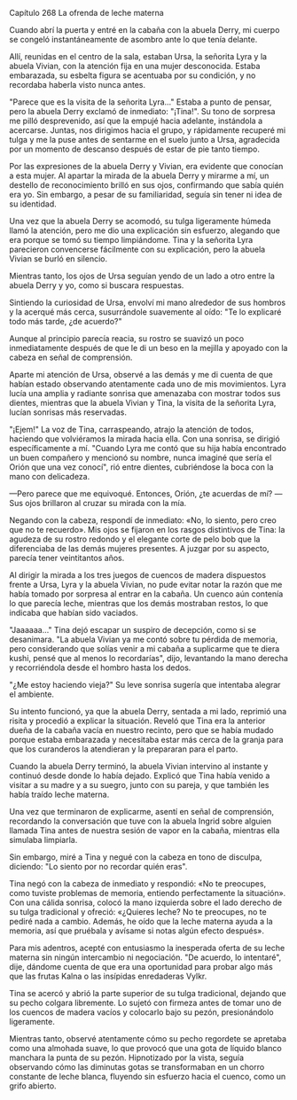 
Capítulo 268 La ofrenda de leche materna

Cuando abrí la puerta y entré en la cabaña con la abuela Derry, mi cuerpo se congeló instantáneamente de asombro ante lo que tenía delante.

Allí, reunidas en el centro de la sala, estaban Ursa, la señorita Lyra y la abuela Vivian, con la atención fija en una mujer desconocida. Estaba embarazada, su esbelta figura se acentuaba por su condición, y no recordaba haberla visto nunca antes.

"Parece que es la visita de la señorita Lyra..." Estaba a punto de pensar, pero la abuela Derry exclamó de inmediato: "¡Tina!". Su tono de sorpresa me pilló desprevenido, así que la empujé hacia adelante, instándola a acercarse. Juntas, nos dirigimos hacia el grupo, y rápidamente recuperé mi tulga y me la puse antes de sentarme en el suelo junto a Ursa, agradecida por un momento de descanso después de estar de pie tanto tiempo.

Por las expresiones de la abuela Derry y Vivian, era evidente que conocían a esta mujer. Al apartar la mirada de la abuela Derry y mirarme a mí, un destello de reconocimiento brilló en sus ojos, confirmando que sabía quién era yo. Sin embargo, a pesar de su familiaridad, seguía sin tener ni idea de su identidad.

Una vez que la abuela Derry se acomodó, su tulga ligeramente húmeda llamó la atención, pero me dio una explicación sin esfuerzo, alegando que era porque se tomó su tiempo limpiándome. Tina y la señorita Lyra parecieron convencerse fácilmente con su explicación, pero la abuela Vivian se burló en silencio.

Mientras tanto, los ojos de Ursa seguían yendo de un lado a otro entre la abuela Derry y yo, como si buscara respuestas.

Sintiendo la curiosidad de Ursa, envolví mi mano alrededor de sus hombros y la acerqué más cerca, susurrándole suavemente al oído: "Te lo explicaré todo más tarde, ¿de acuerdo?"

Aunque al principio parecía reacia, su rostro se suavizó un poco inmediatamente después de que le di un beso en la mejilla y apoyado con la cabeza en señal de comprensión.

Aparte mi atención de Ursa, observé a las demás y me di cuenta de que habían estado observando atentamente cada uno de mis movimientos. Lyra lucía una amplia y radiante sonrisa que amenazaba con mostrar todos sus dientes, mientras que la abuela Vivian y Tina, la visita de la señorita Lyra, lucían sonrisas más reservadas.

"¡Ejem!" La voz de Tina, carraspeando, atrajo la atención de todos, haciendo que volviéramos la mirada hacia ella. Con una sonrisa, se dirigió específicamente a mí. "Cuando Lyra me contó que su hija había encontrado un buen compañero y mencionó su nombre, nunca imaginé que sería el Orión que una vez conocí", rió entre dientes, cubriéndose la boca con la mano con delicadeza.

—Pero parece que me equivoqué. Entonces, Orión, ¿te acuerdas de mí? —Sus ojos brillaron al cruzar su mirada con la mía.

Negando con la cabeza, respondí de inmediato: «No, lo siento, pero creo que no te recuerdo». Mis ojos se fijaron en los rasgos distintivos de Tina: la agudeza de su rostro redondo y el elegante corte de pelo bob que la diferenciaba de las demás mujeres presentes. A juzgar por su aspecto, parecía tener veintitantos años.

Al dirigir la mirada a los tres juegos de cuencos de madera dispuestos frente a Ursa, Lyra y la abuela Vivian, no pude evitar notar la razón que me había tomado por sorpresa al entrar en la cabaña. Un cuenco aún contenía lo que parecía leche, mientras que los demás mostraban restos, lo que indicaba que habían sido vaciados.

"Jaaaaaa..." Tina dejó escapar un suspiro de decepción, como si se desanimara. "La abuela Vivian ya me contó sobre tu pérdida de memoria, pero considerando que solías venir a mi cabaña a suplicarme que te diera kushi, pensé que al menos lo recordarías", dijo, levantando la mano derecha y recorriéndola desde el hombro hasta los dedos.

"¿Me estoy haciendo vieja?" Su leve sonrisa sugería que intentaba alegrar el ambiente.

Su intento funcionó, ya que la abuela Derry, sentada a mi lado, reprimió una risita y procedió a explicar la situación. Reveló que Tina era la anterior dueña de la cabaña vacía en nuestro recinto, pero que se había mudado porque estaba embarazada y necesitaba estar más cerca de la granja para que los curanderos la atendieran y la prepararan para el parto.

Cuando la abuela Derry terminó, la abuela Vivian intervino al instante y continuó desde donde lo había dejado. Explicó que Tina había venido a visitar a su madre y a su suegro, junto con su pareja, y que también les había traído leche materna.

Una vez que terminaron de explicarme, asentí en señal de comprensión, recordando la conversación que tuve con la abuela Ingrid sobre alguien llamada Tina antes de nuestra sesión de vapor en la cabaña, mientras ella simulaba limpiarla.

Sin embargo, miré a Tina y negué con la cabeza en tono de disculpa, diciendo: "Lo siento por no recordar quién eras".

Tina negó con la cabeza de inmediato y respondió: «No te preocupes, como tuviste problemas de memoria, entiendo perfectamente la situación». Con una cálida sonrisa, colocó la mano izquierda sobre el lado derecho de su tulga tradicional y ofreció: «¿Quieres leche? No te preocupes, no te pediré nada a cambio. Además, he oído que la leche materna ayuda a la memoria, así que pruébala y avísame si notas algún efecto después».

Para mis adentros, acepté con entusiasmo la inesperada oferta de su leche materna sin ningún intercambio ni negociación. "De acuerdo, lo intentaré", dije, dándome cuenta de que era una oportunidad para probar algo más que las frutas Kalna o las insípidas enredaderas Vylkr.

Tina se acercó y abrió la parte superior de su tulga tradicional, dejando que su pecho colgara libremente. Lo sujetó con firmeza antes de tomar uno de los cuencos de madera vacíos y colocarlo bajo su pezón, presionándolo ligeramente.

Mientras tanto, observé atentamente cómo su pecho regordete se apretaba como una almohada suave, lo que provocó que una gota de líquido blanco manchara la punta de su pezón. Hipnotizado por la vista, seguía observando cómo las diminutas gotas se transformaban en un chorro constante de leche blanca, fluyendo sin esfuerzo hacia el cuenco, como un grifo abierto.

